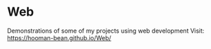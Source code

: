 # Web
Demonstrations of some of my projects using web development
Visit: https://hooman-bean.github.io/Web/
